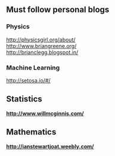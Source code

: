 ## Must follow personal blogs

### Physics

http://physicsgirl.org/about/ <br>
http://www.briangreene.org/ <br>
http://brianclegg.blogspot.in/ <br>

### Machine Learning

http://setosa.io/#/ <b>


## Statistics

http://www.willmcginnis.com/ <br>


## Mathematics 

http://ianstewartjoat.weebly.com/ <br>
